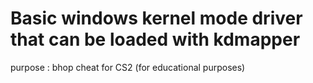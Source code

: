 # Basic windows kernel mode driver that can be loaded with kdmapper
purpose : bhop cheat for CS2 (for educational purposes)
